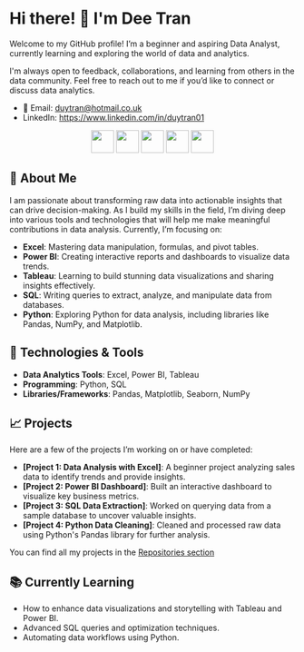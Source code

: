 # Hi there! 👋 I'm Dee Tran

Welcome to my GitHub profile! I’m a beginner and aspiring Data Analyst, currently learning and exploring the world of data and analytics.

I'm always open to feedback, collaborations, and learning from others in the data community. Feel free to reach out to me if you’d like to connect or discuss data analytics.

- 📧 Email: duytran@hotmail.co.uk
- LinkedIn: https://www.linkedin.com/in/duytran01


<div style="text-align: center;"> <img src="https://img.shields.io/badge/Excel-3776AB?style=flat&logo=microsoft-excel&logoColor=white" height="40"/> <img src="https://img.shields.io/badge/Power_BI-1C1D2D?style=flat&logo=powerbi&logoColor=F2C811" height="40"/> <img src="https://img.shields.io/badge/Tableau-E97627?style=flat&logo=tableau&logoColor=white" height="40"/> <img src="https://img.shields.io/badge/MySQL-4479A1?style=flat&logo=mysql&logoColor=white" height="40"/> <img src="https://img.shields.io/badge/Python-3776AB?style=flat&logo=python&logoColor=white" height="40"/> </div>




## 🚀 About Me
I am passionate about transforming raw data into actionable insights that can drive decision-making. As I build my skills in the field, I’m diving deep into various tools and technologies that will help me make meaningful contributions in data analysis. Currently, I’m focusing on:

- **Excel**: Mastering data manipulation, formulas, and pivot tables.
- **Power BI**: Creating interactive reports and dashboards to visualize data trends.
- **Tableau**: Learning to build stunning data visualizations and sharing insights effectively.
- **SQL**: Writing queries to extract, analyze, and manipulate data from databases.
- **Python**: Exploring Python for data analysis, including libraries like Pandas, NumPy, and Matplotlib.

## 🔧 Technologies & Tools

- **Data Analytics Tools**: Excel, Power BI, Tableau
- **Programming**: Python, SQL
- **Libraries/Frameworks**: Pandas, Matplotlib, Seaborn, NumPy

## 📈 Projects

Here are a few of the projects I’m working on or have completed:

- **[Project 1: Data Analysis with Excel]**: A beginner project analyzing sales data to identify trends and provide insights.
- **[Project 2: Power BI Dashboard]**: Built an interactive dashboard to visualize key business metrics.
- **[Project 3: SQL Data Extraction]**: Worked on querying data from a sample database to uncover valuable insights.
- **[Project 4: Python Data Cleaning]**: Cleaned and processed raw data using Python's Pandas library for further analysis.

You can find all my projects in the [Repositories section](https://github.com/DeeTran01?tab=repositories)

## 📚 Currently Learning

- How to enhance data visualizations and storytelling with Tableau and Power BI.
- Advanced SQL queries and optimization techniques.
- Automating data workflows using Python.
